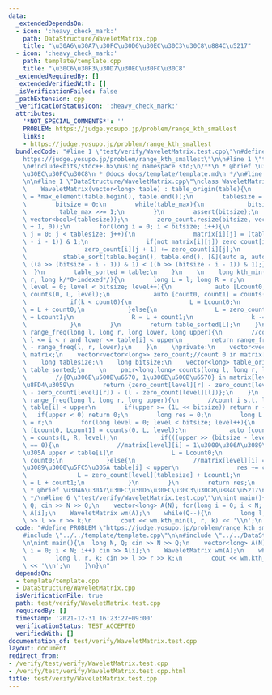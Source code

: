 ```yaml
---
data:
  _extendedDependsOn:
  - icon: ':heavy_check_mark:'
    path: DataStructure/WaveletMatrix.cpp
    title: "\u30A6\u30A7\u30FC\u30D6\u30EC\u30C3\u30C8\u884C\u5217"
  - icon: ':heavy_check_mark:'
    path: template/template.cpp
    title: "\u30C6\u30F3\u30D7\u30EC\u30FC\u30C8"
  _extendedRequiredBy: []
  _extendedVerifiedWith: []
  _isVerificationFailed: false
  _pathExtension: cpp
  _verificationStatusIcon: ':heavy_check_mark:'
  attributes:
    '*NOT_SPECIAL_COMMENTS*': ''
    PROBLEM: https://judge.yosupo.jp/problem/range_kth_smallest
    links:
    - https://judge.yosupo.jp/problem/range_kth_smallest
  bundledCode: "#line 1 \"test/verify/WaveletMatrix.test.cpp\"\n#define PROBLEM \"\
    https://judge.yosupo.jp/problem/range_kth_smallest\"\n\n#line 1 \"template/template.cpp\"\
    \n#include<bits/stdc++.h>\nusing namespace std;\n/**\n * @brief \u30C6\u30F3\u30D7\
    \u30EC\u30FC\u30C8\n * @docs docs/template/template.md\n */\n#line 4 \"test/verify/WaveletMatrix.test.cpp\"\
    \n\n#line 1 \"DataStructure/WaveletMatrix.cpp\"\nclass WaveletMatrix{\npublic:\n\
    \    WaveletMatrix(vector<long> table) : table_origin(table){\n        long table_max\
    \ = *max_element(table.begin(), table.end());\n        tablesize = table.size();\n\
    \        bitsize = 0;\n        while(table_max){\n            bitsize++;\n   \
    \         table_max >>= 1;\n        }\n        assert(bitsize);\n        matrix.resize(bitsize,\
    \ vector<bool>(tablesize));\n        zero_count.resize(bitsize, vector<long>(tablesize\
    \ + 1, 0));\n        for(long i = 0; i < bitsize; i++){\n            for(long\
    \ j = 0; j < tablesize; j++){\n                matrix[i][j] = (table[j] >> (bitsize\
    \ - i - 1)) & 1;\n                if(not matrix[i][j]) zero_count[i][j + 1]++;\n\
    \                zero_count[i][j + 1] += zero_count[i][j];\n            }\n  \
    \          stable_sort(table.begin(), table.end(), [&](auto a, auto b){return\
    \ ((a >> (bitsize - i - 1)) & 1) < ((b >> (bitsize - i - 1)) & 1);});\n      \
    \  }\n        table_sorted = table;\n    }\n    \n    long kth_min(long l, long\
    \ r, long k/*0-indexed*/){\n        long L = l; long R = r;\n        for(long\
    \ level = 0; level < bitsize; level++){\n            auto [Lcount0, Lcount1] =\
    \ counts(0, L, level);\n            auto [count0, count1] = counts(L, R, level);\n\
    \            if(k < count0){\n                L = Lcount0;\n                R\
    \ = L + count0;\n            }else{\n                L = zero_count[level][tablesize]\
    \ + Lcount1;\n                R = L + count1;\n                k -= count0;\n\
    \            }\n        }\n        return table_sorted[L];\n    }\n    \n    long\
    \ range_freq(long l, long r, long lower, long upper){\n        //count i s.t.\
    \ l <= i < r and lower <= table[i] < upper\n        return range_freq(l, r, upper)\
    \ - range_freq(l, r, lower);\n    }\n    \nprivate:\n    vector<vector<bool>>\
    \ matrix;\n    vector<vector<long>> zero_count;//count 0 in matrix[i][0, r)\n\
    \    long tablesize;\n    long bitsize;\n    vector<long> table_origin;\n    vector<long>\
    \ table_sorted;\n    \n    pair<long,long> counts(long l, long r, long level){\n\
    \        //{0\u306E\u500B\u6570, 1\u306E\u500B\u6570} in matrix[level][l, r)\u3092\
    \u8FD4\u3059\n        return {zero_count[level][r] - zero_count[level][l], (r\
    \ - zero_count[level][r]) - (l - zero_count[level][l])};\n    }\n    \n    long\
    \ range_freq(long l, long r, long upper){\n        //count i s.t. l <= i < r and\
    \ table[i] < upper\n        if(upper >= (1L << bitsize)) return r - l;\n     \
    \   if(upper < 0) return 0;\n        long res = 0;\n        long L = l; long R\
    \ = r;\n        for(long level = 0; level < bitsize; level++){\n            auto\
    \ [Lcount0, Lcount1] = counts(0, L, level);\n            auto [count0, count1]\
    \ = counts(L, R, level);\n            if(((upper >> (bitsize - level - 1)) & 1)\
    \ == 0){\n                //matrix[level][i] = 1\u3000\u306A\u3089\u3000\u5FC5\
    \u305A upper < table[i]\n                L = Lcount0;\n                R = L +\
    \ count0;\n            }else{\n                //matrix[level][i] = 0\u3000\u306A\
    \u3089\u3000\u5FC5\u305A table[i] < upper\n                res += count0;\n  \
    \              L = zero_count[level][tablesize] + Lcount1;\n                R\
    \ = L + count1;\n            }\n        }\n        return res;\n    }\n};\n/**\n\
    \ * @brief \u30A6\u30A7\u30FC\u30D6\u30EC\u30C3\u30C8\u884C\u5217\n * @docs docs/DataStructure/WaveletMatrix.md\n\
    \ */\n#line 6 \"test/verify/WaveletMatrix.test.cpp\"\n\nint main(){\n  long N,\
    \ Q; cin >> N >> Q;\n    vector<long> A(N); for(long i = 0; i < N; i++) cin >>\
    \ A[i];\n    WaveletMatrix wm(A);\n    while(Q--){\n        long l, r, k; cin\
    \ >> l >> r >> k;\n        cout << wm.kth_min(l, r, k) << '\\n';\n    }\n}\n"
  code: "#define PROBLEM \"https://judge.yosupo.jp/problem/range_kth_smallest\"\n\n\
    #include \"../../template/template.cpp\"\n\n#include \"../../DataStructure/WaveletMatrix.cpp\"\
    \n\nint main(){\n  long N, Q; cin >> N >> Q;\n    vector<long> A(N); for(long\
    \ i = 0; i < N; i++) cin >> A[i];\n    WaveletMatrix wm(A);\n    while(Q--){\n\
    \        long l, r, k; cin >> l >> r >> k;\n        cout << wm.kth_min(l, r, k)\
    \ << '\\n';\n    }\n}\n"
  dependsOn:
  - template/template.cpp
  - DataStructure/WaveletMatrix.cpp
  isVerificationFile: true
  path: test/verify/WaveletMatrix.test.cpp
  requiredBy: []
  timestamp: '2021-12-31 16:23:27+09:00'
  verificationStatus: TEST_ACCEPTED
  verifiedWith: []
documentation_of: test/verify/WaveletMatrix.test.cpp
layout: document
redirect_from:
- /verify/test/verify/WaveletMatrix.test.cpp
- /verify/test/verify/WaveletMatrix.test.cpp.html
title: test/verify/WaveletMatrix.test.cpp
---
```

